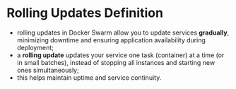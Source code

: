 # Rolling Updates Definition

- rolling updates in Docker Swarm allow you to update services **gradually**, minimizing downtime and ensuring application availability during deployment;
- a **rolling update** updates your service one task (container) at a time (or in small batches), instead of stopping all instances and starting new ones simultaneously;
- this helps maintain uptime and service continuity.
